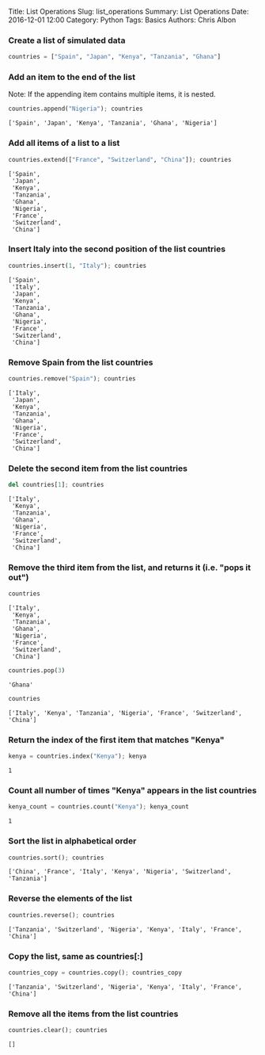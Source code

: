 Title: List Operations
Slug: list_operations
Summary: List Operations
Date: 2016-12-01 12:00
Category: Python
Tags: Basics
Authors: Chris Albon



### Create a list of simulated data


```python
countries = ["Spain", "Japan", "Kenya", "Tanzania", "Ghana"]
```

### Add an item to the end of the list

Note: If the appending item contains multiple items, it is nested.


```python
countries.append("Nigeria"); countries
```




    ['Spain', 'Japan', 'Kenya', 'Tanzania', 'Ghana', 'Nigeria']



### Add all items of a list to a list


```python
countries.extend(["France", "Switzerland", "China"]); countries
```




    ['Spain',
     'Japan',
     'Kenya',
     'Tanzania',
     'Ghana',
     'Nigeria',
     'France',
     'Switzerland',
     'China']



### Insert Italy into the second position of the list countries


```python
countries.insert(1, "Italy"); countries
```




    ['Spain',
     'Italy',
     'Japan',
     'Kenya',
     'Tanzania',
     'Ghana',
     'Nigeria',
     'France',
     'Switzerland',
     'China']



### Remove Spain from the list countries


```python
countries.remove("Spain"); countries
```




    ['Italy',
     'Japan',
     'Kenya',
     'Tanzania',
     'Ghana',
     'Nigeria',
     'France',
     'Switzerland',
     'China']



### Delete the second item from the list countries


```python
del countries[1]; countries
```




    ['Italy',
     'Kenya',
     'Tanzania',
     'Ghana',
     'Nigeria',
     'France',
     'Switzerland',
     'China']



### Remove the third item from the list, and returns it (i.e. "pops it out")


```python
countries
```




    ['Italy',
     'Kenya',
     'Tanzania',
     'Ghana',
     'Nigeria',
     'France',
     'Switzerland',
     'China']




```python
countries.pop(3)
```




    'Ghana'




```python
countries
```




    ['Italy', 'Kenya', 'Tanzania', 'Nigeria', 'France', 'Switzerland', 'China']



### Return the index of the first item that matches "Kenya"


```python
kenya = countries.index("Kenya"); kenya
```




    1



### Count all number of times "Kenya" appears in the list countries


```python
kenya_count = countries.count("Kenya"); kenya_count
```




    1



### Sort the list in alphabetical order


```python
countries.sort(); countries
```




    ['China', 'France', 'Italy', 'Kenya', 'Nigeria', 'Switzerland', 'Tanzania']



### Reverse the elements of the list


```python
countries.reverse(); countries
```




    ['Tanzania', 'Switzerland', 'Nigeria', 'Kenya', 'Italy', 'France', 'China']



### Copy the list, same as countries[:]


```python
countries_copy = countries.copy(); countries_copy
```




    ['Tanzania', 'Switzerland', 'Nigeria', 'Kenya', 'Italy', 'France', 'China']



### Remove all the items from the list countries


```python
countries.clear(); countries
```




    []



